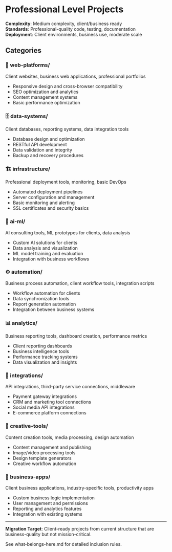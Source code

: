 # Professional Level Projects

**Complexity**: Medium complexity, client/business ready  
**Standards**: Professional-quality code, testing, documentation  
**Deployment**: Client environments, business use, moderate scale

## Categories

### 📱 web-platforms/
Client websites, business web applications, professional portfolios
- Responsive design and cross-browser compatibility
- SEO optimization and analytics
- Content management systems
- Basic performance optimization

### 🗄️ data-systems/
Client databases, reporting systems, data integration tools
- Database design and optimization
- RESTful API development
- Data validation and integrity
- Backup and recovery procedures

### 🏗️ infrastructure/
Professional deployment tools, monitoring, basic DevOps
- Automated deployment pipelines
- Server configuration and management
- Basic monitoring and alerting
- SSL certificates and security basics

### 🤖 ai-ml/
AI consulting tools, ML prototypes for clients, data analysis
- Custom AI solutions for clients
- Data analysis and visualization
- ML model training and evaluation
- Integration with business workflows

### ⚙️ automation/
Business process automation, client workflow tools, integration scripts
- Workflow automation for clients
- Data synchronization tools
- Report generation automation
- Integration between business systems

### 📊 analytics/
Business reporting tools, dashboard creation, performance metrics
- Client reporting dashboards
- Business intelligence tools
- Performance tracking systems
- Data visualization and insights

### 🔌 integrations/
API integrations, third-party service connections, middleware
- Payment gateway integrations
- CRM and marketing tool connections
- Social media API integrations
- E-commerce platform connections

### 🎨 creative-tools/
Content creation tools, media processing, design automation
- Content management and publishing
- Image/video processing tools
- Design template generators
- Creative workflow automation

### 💼 business-apps/
Client business applications, industry-specific tools, productivity apps
- Custom business logic implementation
- User management and permissions
- Reporting and analytics features
- Integration with existing systems

---

**Migration Target**: Client-ready projects from current structure that are business-quality but not mission-critical.

See what-belongs-here.md for detailed inclusion rules.
